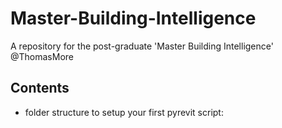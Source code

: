# Master-Building-Intelligence
A repository for the post-graduate 'Master Building Intelligence' @ThomasMore

## Contents
- folder structure to setup your first pyrevit script:

